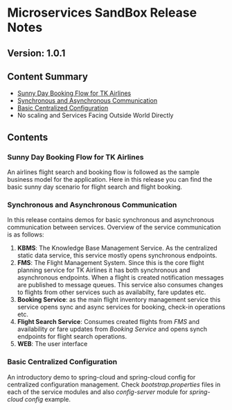# Microservices SandBox Release Notes
## Version: 1.0.1
## Content Summary
- [Sunny Day Booking Flow for TK Airlines](#sunny-day-booking-flow-for-tk-airlines)
- [Synchronous and Asynchronous Communication](#synchronous-and-asynchronous-communication)
- [Basic Centralized Configuration](#basic-centralized-configuration)
- No scaling and Services Facing Outside World Directly

## Contents

### Sunny Day Booking Flow for TK Airlines
An airlines flight search and booking flow is followed as the sample business model for the application. Here in this
 release you can find the basic sunny day scenario for flight search and flight booking. 
 ### Synchronous and Asynchronous Communication
 In this release contains demos for basic synchronous and asynchronous communication between services. Overview of 
 the service communication is as follows: 
 1. **KBMS**: The Knowledge Base Management Service. As the centralized static data service, this service mostly opens 
 synchronous endpoints. 
 2. **FMS**: The Flight Management System. Since this is the core flight planning service for TK Airlines it has both 
 synchronous and asynchronous endpoints. When a flight is created notification messages are published to message 
 queues. This service also consumes changes to flights from other services such as availabilty, fare updates etc. 
 3. **Booking Service**: as the main flight inventory management service this service opens sync and async services 
 for booking, check-in operations etc.
 4. **Flight Search Service**: Consumes created flights from *FMS* and availability or fare updates from *Booking 
 Service* and opens synch endpoints for flight search operations. 
 5. **WEB**: The user interface
 
 ### Basic Centralized Configuration
 An introductory demo to spring-cloud and spring-cloud config for centralized configuration management. Check 
 *bootstrap.properties* files in each of the service modules and also *config-server* module for *spring-cloud 
 config* example. 
 